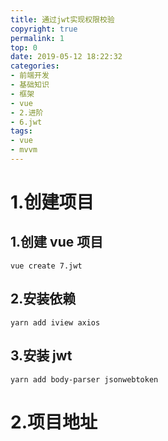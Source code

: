 ```yaml
---
title: 通过jwt实现权限校验
copyright: true
permalink: 1
top: 0
date: 2019-05-12 18:22:32
categories:
- 前端开发
- 基础知识
- 框架
- vue
- 2.进阶
- 6.jwt
tags:
- vue
- mvvm
---
```


# 1.创建项目

## 1.创建 vue 项目

```
vue create 7.jwt
```

## 2.安装依赖

```
yarn add iview axios
```

## 3.安装 jwt

```
yarn add body-parser jsonwebtoken
```

# 2.项目地址
